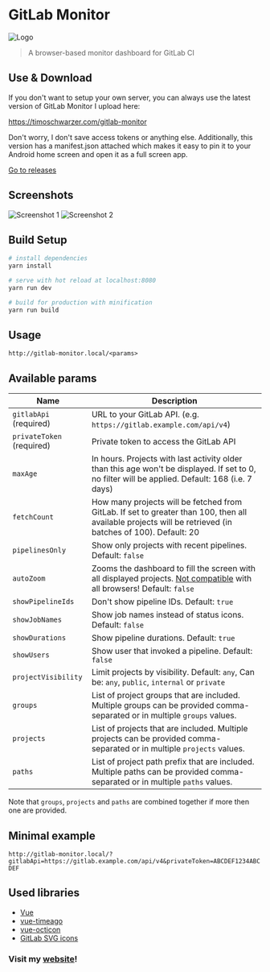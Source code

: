 # GitLab Monitor

![Logo](/logo.svg)

> A browser-based monitor dashboard for GitLab CI

## Use & Download

If you don't want to setup your own server, you can always
use the latest version of GitLab Monitor I upload here:

<https://timoschwarzer.com/gitlab-monitor>

Don't worry, I don't save access tokens or anything else.
Additionally, this version has a manifest.json attached which
makes it easy to pin it to your Android home screen and open
it as a full screen app.

[Go to releases](https://github.com/timoschwarzer/gitlab-monitor/releases)

## Screenshots

![Screenshot 1](/../resources/screenshots/screenshot1.png?raw=true)
![Screenshot 2](/../resources/screenshots/screenshot2.png?raw=true)

## Build Setup

``` bash
# install dependencies
yarn install

# serve with hot reload at localhost:8080
yarn run dev

# build for production with minification
yarn run build
```

## Usage

`
http://gitlab-monitor.local/<params>
`

## Available params

Name                            | Description
--------------------------------|--------------------------------------------
`gitlabApi` (required)          | URL to your GitLab API. (e.g. `https://gitlab.example.com/api/v4`)
`privateToken` (required)       | Private token to access the GitLab API
`maxAge`                        | In hours. Projects with last activity older than this age won't be displayed. If set to 0, no filter will be applied. Default: 168 (i.e. 7 days)
`fetchCount`                    | How many projects will be fetched from GitLab. If set to greater than 100, then all available projects will be retrieved (in batches of 100). Default: 20
`pipelinesOnly`                 | Show only projects with recent pipelines. Default: `false`
`autoZoom`                      | Zooms the dashboard to fill the screen with all displayed projects. [Not compatible](https://caniuse.com/#feat=css-zoom) with all browsers! Default: `false`
`showPipelineIds`               | Don't show pipeline IDs. Default: `true`
`showJobNames`                  | Show job names instead of status icons. Default: `false`
`showDurations`                 | Show pipeline durations. Default: `true`
`showUsers`                     | Show user that invoked a pipeline. Default: `false`
`projectVisibility`             | Limit projects by visibility. Default: `any`, Can be: `any`, `public`, `internal` or `private`
`groups`                        | List of project groups that are included. Multiple groups can be provided comma-separated or in multiple `groups` values.
`projects`                      | List of projects that are included. Multiple projects can be provided comma-separated or in multiple `projects` values.
`paths`                         | List of project path prefix that are included. Multiple paths can be provided comma-separated or in multiple `paths` values.

Note that `groups`, `projects` and `paths` are combined together if more then one are provided.

## Minimal example

`http://gitlab-monitor.local/?gitlabApi=https://gitlab.example.com/api/v4&privateToken=ABCDEF1234ABCDEF`

## Used libraries

- [Vue](https://vuejs.org)
- [vue-timeago](https://github.com/egoist/vue-timeago)
- [vue-octicon](https://github.com/Justineo/vue-octicon)
- [GitLab SVG icons](https://gitlab.com/gitlab-org/gitlab-svgs)

### Visit my [website](https://timoschwarzer.com)!
